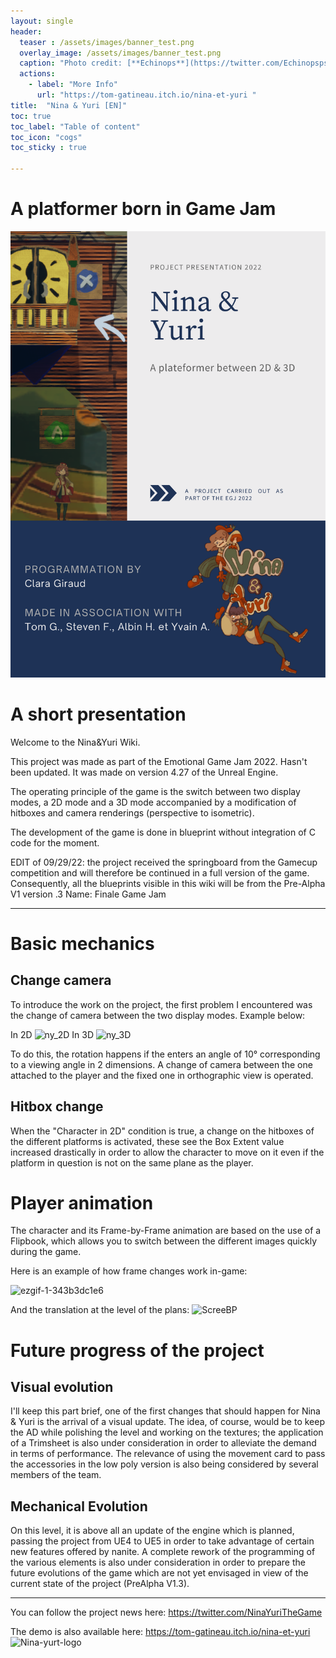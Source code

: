 ```yaml
---
layout: single
header:
  teaser : /assets/images/banner_test.png
  overlay_image: /assets/images/banner_test.png
  caption: "Photo credit: [**Echinops**](https://twitter.com/Echinopspsps)"
  actions:
    - label: "More Info"
      url: "https://tom-gatineau.itch.io/nina-et-yuri "
title:  "Nina & Yuri [EN]"
toc: true
toc_label: "Table of content"
toc_icon: "cogs"
toc_sticky : true

---
```

# A platformer born in Game Jam

![NYPresEN](/assets/images/NYPresEN.png)


# A short presentation

Welcome to the Nina&Yuri Wiki.

This project was made as part of the Emotional Game Jam 2022. Hasn't been updated. It was made on version 4.27 of the Unreal Engine.

The operating principle of the game is the switch between two display modes, a 2D mode and a 3D mode accompanied by a modification of hitboxes and camera renderings (perspective to isometric).

The development of the game is done in blueprint without integration of C code for the moment.

EDIT of 09/29/22: the project received the springboard from the Gamecup competition and will therefore be continued in a full version of the game. Consequently, all the blueprints visible in this wiki will be from the Pre-Alpha V1 version .3 Name: Finale Game Jam


***
# Basic mechanics
## Change camera

To introduce the work on the project, the first problem I encountered was the change of camera between the two display modes.
Example below:

In 2D
![ny_2D](https://user-images.githubusercontent.com/114059469/191619607-fe846042-73ab-4073-b8f1-478cf66c0ede.png)
In 3D
![ny_3D](https://user-images.githubusercontent.com/114059469/191619643-f8f51dac-5199-43ea-98ce-a3b8efb9b7b0.png)

To do this, the rotation happens if the enters an angle of 10° corresponding to a viewing angle in 2 dimensions. A change of camera between the one attached to the player and the fixed one in orthographic view is operated.

## Hitbox change

When the "Character in 2D" condition is true, a change on the hitboxes of the different platforms is activated, these see the Box Extent value increased drastically in order to allow the character to move on it even if the platform in question is not on the same plane as the player.

# Player animation

The character and its Frame-by-Frame animation are based on the use of a Flipbook, which allows you to switch between the different images quickly during the game.

Here is an example of how frame changes work in-game:


![ezgif-1-343b3dc1e6](https://user-images.githubusercontent.com/114059469/193783795-0cf2ac5d-b971-4870-8f2f-54cfd2a22a12.gif)

And the translation at the level of the plans:
![ScreeBP](https://user-images.githubusercontent.com/114059469/193783831-9f377285-856c-48c7-805f-4895b39295fd.png)

# Future progress of the project
## Visual evolution

I'll keep this part brief, one of the first changes that should happen for Nina & Yuri is the arrival of a visual update. The idea, of course, would be to keep the AD while polishing the level and working on the textures; the application of a Trimsheet is also under consideration in order to alleviate the demand in terms of performance. The relevance of using the movement card to pass the accessories in the low poly version is also being considered by several members of the team.

## Mechanical Evolution

On this level, it is above all an update of the engine which is planned, passing the project from UE4 to UE5 in order to take advantage of certain new features offered by nanite. A complete rework of the programming of the various elements is also under consideration in order to prepare the future evolutions of the game which are not yet envisaged in view of the current state of the project (PreAlpha V1.3).

***

You can follow the project news here: https://twitter.com/NinaYuriTheGame

The demo is also available here: https://tom-gatineau.itch.io/nina-et-yuri 
![Nina-yurt-logo](https://user-images.githubusercontent.com/114059469/193817889-a0feb3ca-9cdd-4fac-8fdd-f7866550b63f.png)